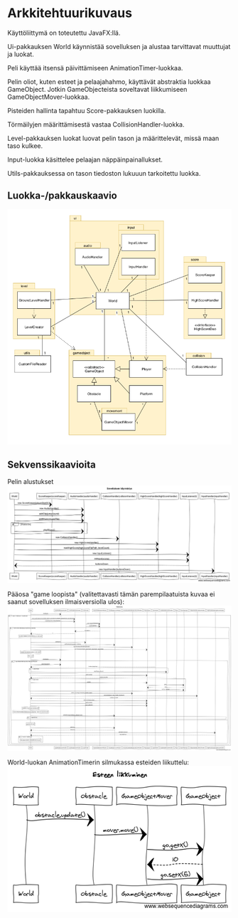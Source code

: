 # Arkkitehtuurikuvaus

Käyttöliittymä on toteutettu JavaFX:llä.

Ui-pakkauksen World käynnistää sovelluksen ja alustaa tarvittavat muuttujat ja luokat.

Peli käyttää itsensä päivittämiseen AnimationTimer-luokkaa.

Pelin oliot, kuten esteet ja pelaajahahmo, käyttävät abstraktia luokkaa GameObject.
Jotkin GameObjecteista soveltavat liikkumiseen GameObjectMover-luokkaa.

Pisteiden hallinta tapahtuu Score-pakkauksen luokilla.

Törmäilyjen määrittämisestä vastaa CollisionHandler-luokka.

Level-pakkauksen luokat luovat pelin tason ja määrittelevät, missä maan taso kulkee.

Input-luokka käsittelee pelaajan näppäinpainallukset.

Utils-pakkauksessa on tason tiedoston lukuuun tarkoitettu luokka.

## Luokka-/pakkauskaavio
![luokka-pakkauskaavio](https://github.com/magael/otm-harjoitustyo/blob/master/dokumentaatio/luokka-pakkauskaavio.png)

## Sekvenssikaavioita
Pelin alustukset</br>
![World](https://github.com/magael/otm-harjoitustyo/blob/master/dokumentaatio/alustus.png)

Pääosa "game loopista" (valitettavasti tämän parempilaatuista kuvaa ei saanut sovelluksen ilmaisversiolla ulos):
![Game loop](https://github.com/magael/otm-harjoitustyo/blob/master/dokumentaatio/game_loop.png)

World-luokan AnimationTimerin silmukassa esteiden liikuttelu:</br>
![Esteen liikkuminen](https://github.com/magael/otm-harjoitustyo/blob/master/dokumentaatio/Esteen%20liikkuminen.png)

